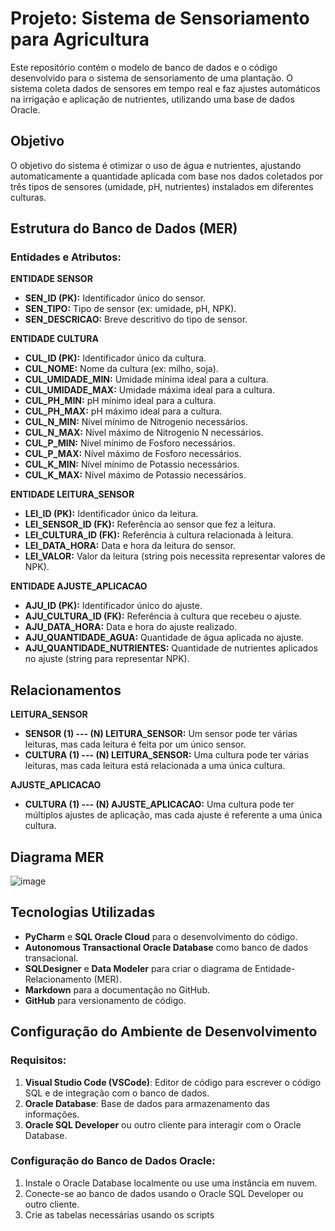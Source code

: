 # Projeto: Sistema de Sensoriamento para Agricultura

Este repositório contém o modelo de banco de dados e o código desenvolvido para o sistema de sensoriamento de uma plantação. O sistema coleta dados de sensores em tempo real e faz ajustes automáticos na irrigação e aplicação de nutrientes, utilizando uma base de dados Oracle.

## Objetivo

O objetivo do sistema é otimizar o uso de água e nutrientes, ajustando automaticamente a quantidade aplicada com base nos dados coletados por três tipos de sensores (umidade, pH, nutrientes) instalados em diferentes culturas.

## Estrutura do Banco de Dados (MER)

### Entidades e Atributos:

**ENTIDADE SENSOR**
  - **SEN_ID (PK):** Identificador único do sensor.
  - **SEN_TIPO:** Tipo de sensor (ex: umidade, pH, NPK).
  - **SEN_DESCRICAO:** Breve descritivo do tipo de  sensor.

**ENTIDADE CULTURA**
  - **CUL_ID (PK):** Identificador único da cultura.
  - **CUL_NOME:** Nome da cultura (ex: milho, soja).
  - **CUL_UMIDADE_MIN:** Umidade mínima ideal para a cultura.
  - **CUL_UMIDADE_MAX:** Umidade máxima ideal para a cultura.
  - **CUL_PH_MIN:** pH mínimo ideal para a cultura.
  - **CUL_PH_MAX:** pH máximo ideal para a cultura.
  - **CUL_N_MIN:** Nível mínimo de Nitrogenio necessários.
  - **CUL_N_MAX:** Nível máximo de Nitrogenio N necessários.
  - **CUL_P_MIN:** Nível mínimo de Fosforo necessários.
  - **CUL_P_MAX:** Nível máximo de Fosforo necessários.
  - **CUL_K_MIN:** Nível mínimo de Potassio necessários.
  - **CUL_K_MAX:** Nível máximo de Potassio necessários.

**ENTIDADE LEITURA_SENSOR**
  - **LEI_ID (PK):** Identificador único da leitura.
  - **LEI_SENSOR_ID (FK):** Referência ao sensor que fez a leitura.
  - **LEI_CULTURA_ID (FK):** Referência à cultura relacionada à leitura.
  - **LEI_DATA_HORA:** Data e hora da leitura do sensor.
  - **LEI_VALOR:** Valor da leitura (string pois necessita representar valores de NPK).

**ENTIDADE AJUSTE_APLICACAO**
  - **AJU_ID (PK):** Identificador único do ajuste.
  - **AJU_CULTURA_ID (FK):** Referência à cultura que recebeu o ajuste.
  - **AJU_DATA_HORA:** Data e hora do ajuste realizado.
  - **AJU_QUANTIDADE_AGUA:** Quantidade de água aplicada no ajuste.
  - **AJU_QUANTIDADE_NUTRIENTES:** Quantidade de nutrientes aplicados no ajuste (string para representar NPK).

## Relacionamentos
**LEITURA_SENSOR**
  - **SENSOR (1) --- (N) LEITURA_SENSOR:** Um sensor pode ter várias leituras, mas cada leitura é feita por um único sensor.
  - **CULTURA (1) --- (N) LEITURA_SENSOR:** Uma cultura pode ter várias leituras, mas cada leitura está relacionada a uma única cultura.

**AJUSTE_APLICACAO**
  - **CULTURA (1) --- (N) AJUSTE_APLICACAO:** Uma cultura pode ter múltiplos ajustes de aplicação, mas cada ajuste é referente a uma única cultura.

## Diagrama MER

![image](https://github.com/user-attachments/assets/af4d77b4-77a3-4640-bf54-ff7d61232ba4)


## Tecnologias Utilizadas

- **PyCharm** e **SQL Oracle Cloud** para o desenvolvimento do código.
- **Autonomous Transactional Oracle Database** como banco de dados transacional.
- **SQLDesigner** e **Data Modeler** para criar o diagrama de Entidade-Relacionamento (MER).
- **Markdown** para a documentação no GitHub.
- **GitHub** para versionamento de código.

## Configuração do Ambiente de Desenvolvimento

### Requisitos:

1. **Visual Studio Code (VSCode)**: Editor de código para escrever o código SQL e de integração com o banco de dados.
2. **Oracle Database**: Base de dados para armazenamento das informações.
3. **Oracle SQL Developer** ou outro cliente para interagir com o Oracle Database.

### Configuração do Banco de Dados Oracle:

1. Instale o Oracle Database localmente ou use uma instância em nuvem.
2. Conecte-se ao banco de dados usando o Oracle SQL Developer ou outro cliente.
3. Crie as tabelas necessárias usando os scripts
